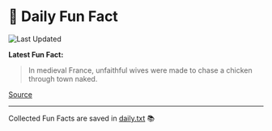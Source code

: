 # 🌟 Daily Fun Fact

![Last Updated](https://img.shields.io/badge/Last_Updated-2025_05_20-blue?style=flat-square)

**Latest Fun Fact:**

> In medieval France, unfaithful wives were made to chase a chicken through town naked.

[Source](http://www.djtech.net/humor/useless_facts.htm)

---

Collected Fun Facts are saved in [daily.txt](daily.txt) 📚
